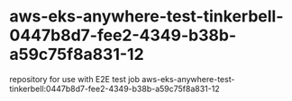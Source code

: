 # aws-eks-anywhere-test-tinkerbell-0447b8d7-fee2-4349-b38b-a59c75f8a831-12
repository for use with E2E test job aws-eks-anywhere-test-tinkerbell:0447b8d7-fee2-4349-b38b-a59c75f8a831-12

